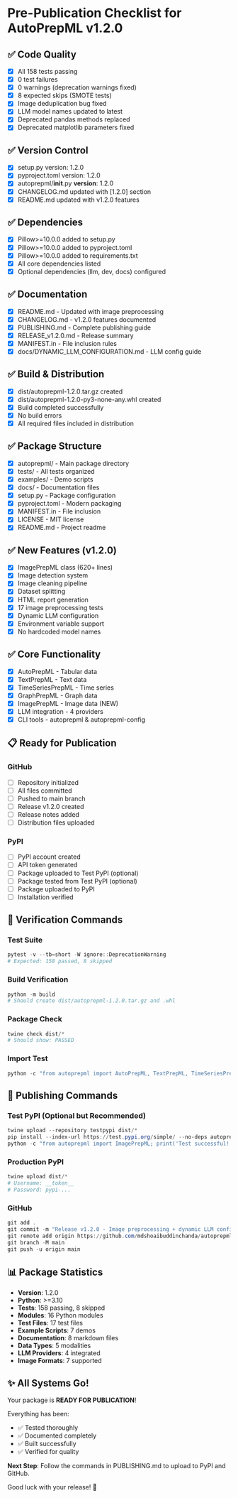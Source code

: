 # Pre-Publication Checklist for AutoPrepML v1.2.0

## ✅ Code Quality
- [x] All 158 tests passing
- [x] 0 test failures
- [x] 0 warnings (deprecation warnings fixed)
- [x] 8 expected skips (SMOTE tests)
- [x] Image deduplication bug fixed
- [x] LLM model names updated to latest
- [x] Deprecated pandas methods replaced
- [x] Deprecated matplotlib parameters fixed

## ✅ Version Control
- [x] setup.py version: 1.2.0
- [x] pyproject.toml version: 1.2.0
- [x] autoprepml/__init__.py __version__: 1.2.0
- [x] CHANGELOG.md updated with [1.2.0] section
- [x] README.md updated with v1.2.0 features

## ✅ Dependencies
- [x] Pillow>=10.0.0 added to setup.py
- [x] Pillow>=10.0.0 added to pyproject.toml
- [x] Pillow>=10.0.0 added to requirements.txt
- [x] All core dependencies listed
- [x] Optional dependencies (llm, dev, docs) configured

## ✅ Documentation
- [x] README.md - Updated with image preprocessing
- [x] CHANGELOG.md - v1.2.0 features documented
- [x] PUBLISHING.md - Complete publishing guide
- [x] RELEASE_v1.2.0.md - Release summary
- [x] MANIFEST.in - File inclusion rules
- [x] docs/DYNAMIC_LLM_CONFIGURATION.md - LLM config guide

## ✅ Build & Distribution
- [x] dist/autoprepml-1.2.0.tar.gz created
- [x] dist/autoprepml-1.2.0-py3-none-any.whl created
- [x] Build completed successfully
- [x] No build errors
- [x] All required files included in distribution

## ✅ Package Structure
- [x] autoprepml/ - Main package directory
- [x] tests/ - All tests organized
- [x] examples/ - Demo scripts
- [x] docs/ - Documentation files
- [x] setup.py - Package configuration
- [x] pyproject.toml - Modern packaging
- [x] MANIFEST.in - File inclusion
- [x] LICENSE - MIT license
- [x] README.md - Project readme

## ✅ New Features (v1.2.0)
- [x] ImagePrepML class (620+ lines)
- [x] Image detection system
- [x] Image cleaning pipeline
- [x] Dataset splitting
- [x] HTML report generation
- [x] 17 image preprocessing tests
- [x] Dynamic LLM configuration
- [x] Environment variable support
- [x] No hardcoded model names

## ✅ Core Functionality
- [x] AutoPrepML - Tabular data
- [x] TextPrepML - Text data
- [x] TimeSeriesPrepML - Time series
- [x] GraphPrepML - Graph data
- [x] ImagePrepML - Image data (NEW)
- [x] LLM integration - 4 providers
- [x] CLI tools - autoprepml & autoprepml-config

## 📋 Ready for Publication

### GitHub
- [ ] Repository initialized
- [ ] All files committed
- [ ] Pushed to main branch
- [ ] Release v1.2.0 created
- [ ] Release notes added
- [ ] Distribution files uploaded

### PyPI
- [ ] PyPI account created
- [ ] API token generated
- [ ] Package uploaded to Test PyPI (optional)
- [ ] Package tested from Test PyPI (optional)
- [ ] Package uploaded to PyPI
- [ ] Installation verified

## 🎯 Verification Commands

### Test Suite
```powershell
pytest -v --tb=short -W ignore::DeprecationWarning
# Expected: 158 passed, 8 skipped
```

### Build Verification
```powershell
python -m build
# Should create dist/autoprepml-1.2.0.tar.gz and .whl
```

### Package Check
```powershell
twine check dist/*
# Should show: PASSED
```

### Import Test
```powershell
python -c "from autoprepml import AutoPrepML, TextPrepML, TimeSeriesPrepML, GraphPrepML, ImagePrepML; print('All modules imported successfully!')"
```

## 🚀 Publishing Commands

### Test PyPI (Optional but Recommended)
```powershell
twine upload --repository testpypi dist/*
pip install --index-url https://test.pypi.org/simple/ --no-deps autoprepml
python -c "from autoprepml import ImagePrepML; print('Test successful!')"
```

### Production PyPI
```powershell
twine upload dist/*
# Username: __token__
# Password: pypi-...
```

### GitHub
```powershell
git add .
git commit -m "Release v1.2.0 - Image preprocessing + dynamic LLM configuration"
git remote add origin https://github.com/mdshoaibuddinchanda/autoprepml.git
git branch -M main
git push -u origin main
```

## 📊 Package Statistics

- **Version**: 1.2.0
- **Python**: >=3.10
- **Tests**: 158 passing, 8 skipped
- **Modules**: 16 Python modules
- **Test Files**: 17 test files
- **Example Scripts**: 7 demos
- **Documentation**: 8 markdown files
- **Data Types**: 5 modalities
- **LLM Providers**: 4 integrated
- **Image Formats**: 7 supported

## ✨ All Systems Go!

Your package is **READY FOR PUBLICATION**! 

Everything has been:
- ✅ Tested thoroughly
- ✅ Documented completely
- ✅ Built successfully
- ✅ Verified for quality

**Next Step**: Follow the commands in PUBLISHING.md to upload to PyPI and GitHub.

Good luck with your release! 🎉
